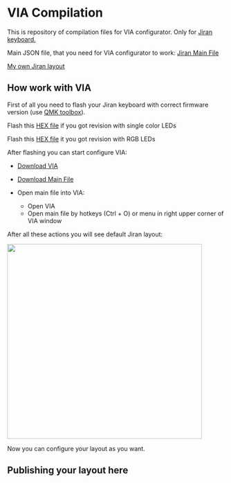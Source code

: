 # VIA Compilation
This is repository of compilation files for VIA configurator. Only for [Jiran keyboard.](https://github.com/Ladniy/jiran-breakoff) 

Main JSON file, that you need for VIA configurator to work:
[Jiran Main File](https://github.com/Ladniy/VIA-Compilation/blob/master/Jiran%20Main%20File.json)

[My own Jiran layout]()

## How work with VIA

First of all you need to flash your Jiran keyboard with correct firmware version (use [QMK toolbox](https://github.com/qmk/qmk_toolbox/releases)).

Flash this [HEX file](https://github.com/Ladniy/VIA-Compilation/blob/master/jiran_rev1_via.hex) if you got revision with single color LEDs

Flash this [HEX file](https://github.com/Ladniy/VIA-Compilation/blob/master/jiran_rev2_via.hex) it you got revision with RGB LEDs

After flashing you can start configure VIA:

* [Download VIA](https://github.com/the-via/releases/releases/tag/v1.3.1)
* [Download Main File](https://github.com/Ladniy/VIA-Compilation/blob/master/Jiran%20Main%20File.json)
* Open main file into VIA:

  * Open VIA
  * Open main file by hotkeys (Ctrl + O) or menu in right upper corner of VIA window

After all these actions you will see default Jiran layout:

<img src="https://i.imgur.com/33ByS31.png" data-canonical-src="Render" height="450"/>

Now you can configure your layout as you want.

## Publishing your layout here
